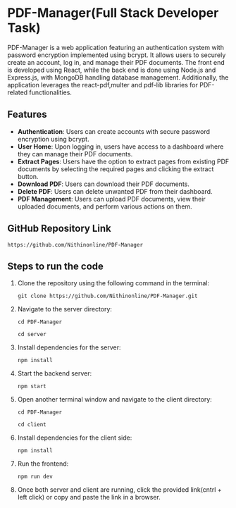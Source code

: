

# PDF-Manager(Full Stack Developer Task)

PDF-Manager is a web application featuring an authentication system with password encryption implemented using bcrypt. It allows users to securely create an account, log in, and manage their PDF documents. The front end is developed using React, while the back end is done using Node.js and Express.js, with MongoDB handling database management. Additionally, the application leverages the react-pdf,multer and pdf-lib libraries for PDF-related functionalities.

## Features

- **Authentication**: Users can create accounts with secure password encryption using bcrypt.
- **User Home**: Upon logging in, users have access to a dashboard where they can manage their PDF documents.
- **Extract Pages**: Users have the option to extract pages from existing PDF documents by selecting the required pages and clicking the extract button.
- **Download PDF**: Users can download their PDF documents.
- **Delete PDF**: Users can delete unwanted PDF from their dashboard.
- **PDF Management**: Users can upload PDF documents, view their uploaded documents, and perform various actions on them.


## GitHub Repository Link

```
https://github.com/Nithinonline/PDF-Manager
```


## Steps to run the code 

1. Clone the repository using the following command in the terminal:
    ```
    git clone https://github.com/Nithinonline/PDF-Manager.git
    ```

2. Navigate to the server directory:
    ```
    cd PDF-Manager
    ```
    ```
    cd server
    ```

3. Install dependencies for the server:
    ```
    npm install
    ```
    
4. Start the backend server:
    ```
    npm start
    ```

5. Open another terminal window and navigate to the client directory:
    ```
    cd PDF-Manager
    ```
    ```
    cd client
    ```

6. Install dependencies for the client side:
    ```
    npm install
    ```

7. Run the frontend:
    ```
    npm run dev
    ```

8. Once both server and client are running, click the provided link(cntrl + left click) or copy and paste the link in a browser.
